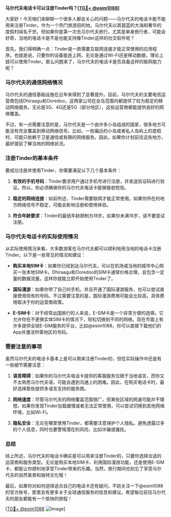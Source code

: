 **马尔代夫电话卡可以注册Tinder吗？[[TG💪+ @esim1088](https://t.me/s/esim1088)]**

大家好！今天咱们来聊聊一个很多人都会关心的问题——马尔代夫的电话卡能不能用来注册Tinder。作为一个热门旅游目的地，马尔代夫以其碧蓝的大海和奢华的度假村闻名于世。但如果你是第一次去马尔代夫旅行，尤其是单身旅行者，可能会好奇，当地的电话卡是不是也能支持像Tinder这样的社交软件呢？

首先，我们得明确一点：Tinder是一款需要互联网连接才能正常使用的应用程序。也就是说，只要你的设备能连上网，无论是通过Wi-Fi还是移动数据，理论上就可以使用Tinder。那么问题来了，马尔代夫的电话卡是否具备这样的联网能力呢？

### 马尔代夫的通信网络情况

马尔代夫的通信基础设施在近年来得到了显著提升。目前，马尔代夫的主要电信运营商包括Dhiraagu和Ooredoo，这两家公司在全岛范围内都提供了较为稳定的移动网络服务。无论是3G、4G还是5G（部分地区），这些运营商都能提供良好的网络覆盖。

不过，有一点需要注意的是，马尔代夫是一个由许多小岛组成的国家，很多地方可能没有完全覆盖到移动网络信号。比如，一些偏远的小岛或者私人岛屿上的度假村，可能只依赖于卫星通信或有限的网络服务。因此，如果你计划前往这些地方，最好提前了解当地的网络状况。

### 注册Tinder的基本条件

要成功注册并使用Tinder，你需要满足以下几个基本条件：

1. **有效的手机号码**：Tinder要求用户通过手机号进行注册，并发送验证码进行验证。所以，你必须确保你的马尔代夫电话卡能够接收短信。
   
2. **稳定的网络连接**：如前所述，Tinder需要联网才能正常使用。如果你所在的地方网络信号不稳定，可能会影响注册和使用体验。

3. **符合年龄要求**：Tinder的最低年龄限制为18岁。如果你未满18岁，请不要尝试注册。

### 马尔代夫电话卡的实际使用情况

从实际使用情况来看，大多数游客在马尔代夫都可以顺利地用当地的电话卡注册Tinder。以下是一些常见的情况和建议：

- **购买本地SIM卡**：如果你已经到达马尔代夫，可以在机场或当地的城市中心购买一张本地SIM卡。Dhiraagu和Ooredoo的SIM卡通常价格合理，且包含一定量的数据流量。这样你就能立即开始使用Tinder了。

- **国际漫游**：如果你带了自己的手机，并且开通了国际漫游服务，也可以尝试直接使用现有的号码。不过需要注意的是，国际漫游费用可能会比较高，具体费用取决于你的运营商政策。

- **E-SIM卡**：对于经常出国旅行的人来说，E-SIM卡是一个非常方便的选择。它允许你在不更换实体SIM卡的情况下，轻松切换到不同的网络。现在市面上有许多提供全球E-SIM服务的平台，比如@esim1088，你可以直接下载他们的App并激活所需地区的号码。

### 需要注意的事项

虽然马尔代夫的电话卡基本上是可以用来注册Tinder的，但在实际操作中还是有一些细节需要注意：

1. **语言障碍**：如果你的马尔代夫电话卡提供的客服服务仅限于当地语言，而你又不太熟悉马尔代夫语，可能会遇到沟通上的困难。因此，在购买电话卡时，最好选择那些提供多语言支持的服务商。

2. **网络速度**：尽管马尔代夫的网络覆盖范围很广，但某些区域的网速可能并不理想。如果你发现Tinder加载缓慢或者无法正常使用，可以尝试切换到其他网络环境，比如Wi-Fi。

3. **隐私安全**：无论在哪里使用Tinder，都需要注意保护个人隐私。避免透露过多的个人信息，同时也要警惕潜在的风险，比如诈骗或骚扰。

### 总结

综上所述，马尔代夫的电话卡确实是可以用来注册Tinder的，只要你选择合适的运营商和服务类型。无论是购买本地SIM卡、利用国际漫游功能，还是使用E-SIM卡，都能让你顺利地享受Tinder带来的乐趣。当然，旅行期间也别忘了享受马尔代夫的自然美景和独特文化哦！

最后，如果你对如何选择适合自己的电话卡还有疑问，不妨关注一下@esim1088的官方账号，那里会有更多关于全球通信服务的信息和建议。希望每位前往马尔代夫的朋友都能有一个愉快的旅程！

[[TG💪+ @esim1088](https://t.me/s/esim1088) ![Image](https://i.postimg.cc/4NQfJmqS/Snipaste-2025-05-13-00-14-12.png)]